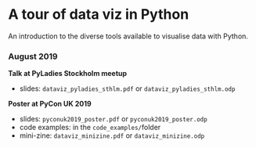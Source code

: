 # A tour of data viz in Python

An introduction to the diverse tools available to visualise data with Python.

### August 2019
__Talk at PyLadies Stockholm meetup__

* slides: `dataviz_pyladies_sthlm.pdf` or `dataviz_pyladies_sthlm.odp`


__Poster at PyCon UK 2019__

* slides: `pyconuk2019_poster.pdf` or `pyconuk2019_poster.odp`
* code examples: in the `code_examples/`folder
* mini-zine: `dataviz_minizine.pdf` or `dataviz_minizine.odp`
